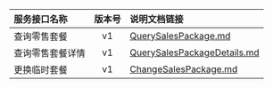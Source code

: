   
| 服务接口名称 | 版本号 | 说明文档链接 |  
| :----------------- | :-----: | :---------------- |  
| 查询零售套餐 | v1 | [QuerySalesPackage.md](https://github.com/Zhang-Monica/gitMd/blob/master/EpeisCust/CusComPackChangeServer/QuerySalesPackage.md) |  
| 查询零售套餐详情 | v1 | [QuerySalesPackageDetails.md](https://github.com/Zhang-Monica/gitMd/blob/master/EpeisCust/CusComPackChangeServer/QuerySalesPackageDetails.md) |  
| 更换临时套餐 | v1 | [ChangeSalesPackage.md](https://github.com/Zhang-Monica/gitMd/blob/master/EpeisCust/CusComPackChangeServer/ChangeSalesPackage.md) |  
  
